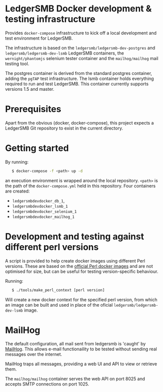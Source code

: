 # LedgerSMB Docker development & testing infrastructure

Provides `docker-compose` infrastructure to kick off a local development
and test environment for LedgerSMB.

The infrastructure is based on the `ledgersmb/ledgersmb-dev-postgres` and
`ledgersmb/ledgersmb-dev-lsmb` LedgerSMB containers, the `wernight/phantomjs`
selenium tester container and the `mailhog/mailhog` mail testing tool.

The postgres container is derived from the standard
postgres container, adding the `pgTAP` test infrastructure. The lsmb container
holds everything required to run and test LedgerSMB. This container currently
supports versions 1.5 and master.

# Prerequisites

Apart from the obvious (docker, docker-compose), this project expects
a LedgerSMB Git repository to exist in the current directory.

# Getting started

By running:

```sh
   $ docker-compose -f <path> up -d
```

an execution environment is wrapped around the local repository. `<path>`
is the path of the `docker-compose.yml` held in this repository. Four
containers are created:

* `ledgersmbdevdocker_db_1`,
* `ledgersmbdevdocker_lsmb_1`
* `ledgersmbdevdocker_selenium_1`
* `ledgersmbdevdocker_mailhog_1`

# Development and testing against different perl versions

A script is provided to help create docker images using different Perl
versions. These are based on the
[official Perl docker images](https://hub.docker.com/_/perl/) and are not
optimised for size, but can be useful for testing version-specific
behaviour.

Running:

```sh
   $ ./tools/make_perl_context [perl version]
```

Will create a new docker context for the specified perl version, from
which an image can be built and used in place of the oficial
`ledgersmb/ledgersmb-dev-lsmb` image.

# MailHog

The default configuration, all mail sent from ledgersmb is 'caught' by
[MailHog](https://github.com/mailhog/MailHog). This allows e-mail
functionaility to be tested without sending real messages over the
internet.

MailHog traps all messages, providing a web UI and API to view or retrieve
them.

The `mailhog/mailhog` container serves the web API on port 8025 and accepts
SMTP connections on port 1025.
